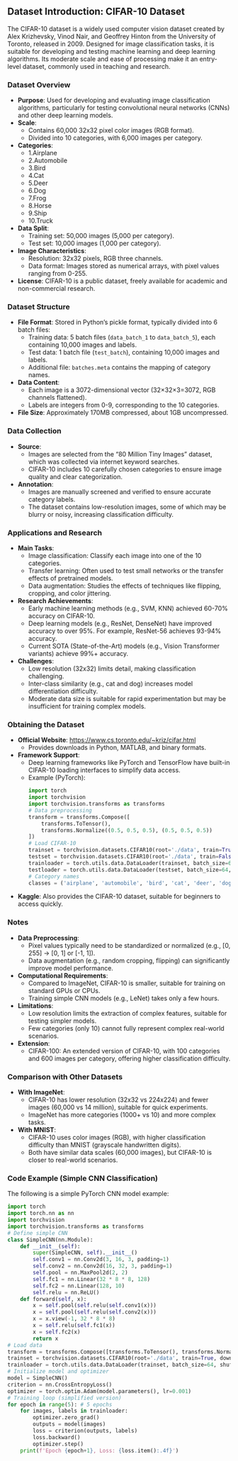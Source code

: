 ## Dataset Introduction: CIFAR-10 Dataset
The CIFAR-10 dataset is a widely used computer vision dataset created by Alex Krizhevsky, Vinod Nair, and Geoffrey Hinton from the University of Toronto, released in 2009. Designed for image classification tasks, it is suitable for developing and testing machine learning and deep learning algorithms. Its moderate scale and ease of processing make it an entry-level dataset, commonly used in teaching and research.

### Dataset Overview
- **Purpose**: Used for developing and evaluating image classification algorithms, particularly for testing convolutional neural networks (CNNs) and other deep learning models.
- **Scale**:
  - Contains 60,000 32x32 pixel color images (RGB format).
  - Divided into 10 categories, with 6,000 images per category.
- **Categories**:
  - 1.Airplane
  - 2.Automobile
  - 3.Bird
  - 4.Cat
  - 5.Deer
  - 6.Dog
  - 7.Frog
  - 8.Horse
  - 9.Ship
  - 10.Truck
- **Data Split**:
  - Training set: 50,000 images (5,000 per category).
  - Test set: 10,000 images (1,000 per category).
- **Image Characteristics**:
  - Resolution: 32x32 pixels, RGB three channels.
  - Data format: Images stored as numerical arrays, with pixel values ranging from 0-255.
- **License**: CIFAR-10 is a public dataset, freely available for academic and non-commercial research.

### Dataset Structure
- **File Format**: Stored in Python’s pickle format, typically divided into 6 batch files:
  - Training data: 5 batch files (`data_batch_1` to `data_batch_5`), each containing 10,000 images and labels.
  - Test data: 1 batch file (`test_batch`), containing 10,000 images and labels.
  - Additional file: `batches.meta` contains the mapping of category names.
- **Data Content**:
  - Each image is a 3072-dimensional vector (32×32×3=3072, RGB channels flattened).
  - Labels are integers from 0-9, corresponding to the 10 categories.
- **File Size**: Approximately 170MB compressed, about 1GB uncompressed.

### Data Collection
- **Source**:
  - Images are selected from the “80 Million Tiny Images” dataset, which was collected via internet keyword searches.
  - CIFAR-10 includes 10 carefully chosen categories to ensure image quality and clear categorization.
- **Annotation**:
  - Images are manually screened and verified to ensure accurate category labels.
  - The dataset contains low-resolution images, some of which may be blurry or noisy, increasing classification difficulty.

### Applications and Research
- **Main Tasks**:
  - Image classification: Classify each image into one of the 10 categories.
  - Transfer learning: Often used to test small networks or the transfer effects of pretrained models.
  - Data augmentation: Studies the effects of techniques like flipping, cropping, and color jittering.
- **Research Achievements**:
  - Early machine learning methods (e.g., SVM, KNN) achieved 60-70% accuracy on CIFAR-10.
  - Deep learning models (e.g., ResNet, DenseNet) have improved accuracy to over 95%. For example, ResNet-56 achieves 93-94% accuracy.
  - Current SOTA (State-of-the-Art) models (e.g., Vision Transformer variants) achieve 99%+ accuracy.
- **Challenges**:
  - Low resolution (32x32) limits detail, making classification challenging.
  - Inter-class similarity (e.g., cat and dog) increases model differentiation difficulty.
  - Moderate data size is suitable for rapid experimentation but may be insufficient for training complex models.

### Obtaining the Dataset
- **Official Website**: https://www.cs.toronto.edu/~kriz/cifar.html
  - Provides downloads in Python, MATLAB, and binary formats.
- **Framework Support**:
  - Deep learning frameworks like PyTorch and TensorFlow have built-in CIFAR-10 loading interfaces to simplify data access.
  - Example (PyTorch):
    ```python
    import torch
    import torchvision
    import torchvision.transforms as transforms
    # Data preprocessing
    transform = transforms.Compose([
        transforms.ToTensor(),
        transforms.Normalize((0.5, 0.5, 0.5), (0.5, 0.5, 0.5))
    ])
    # Load CIFAR-10
    trainset = torchvision.datasets.CIFAR10(root='./data', train=True, download=True, transform=transform)
    testset = torchvision.datasets.CIFAR10(root='./data', train=False, download=True, transform=transform)
    trainloader = torch.utils.data.DataLoader(trainset, batch_size=64, shuffle=True)
    testloader = torch.utils.data.DataLoader(testset, batch_size=64, shuffle=False)
    # Category names
    classes = ('airplane', 'automobile', 'bird', 'cat', 'deer', 'dog', 'frog', 'horse', 'ship', 'truck')
    ```
- **Kaggle**: Also provides the CIFAR-10 dataset, suitable for beginners to access quickly.

### Notes
- **Data Preprocessing**:
  - Pixel values typically need to be standardized or normalized (e.g., [0, 255] -> [0, 1] or [-1, 1]).
  - Data augmentation (e.g., random cropping, flipping) can significantly improve model performance.
- **Computational Requirements**:
  - Compared to ImageNet, CIFAR-10 is smaller, suitable for training on standard GPUs or CPUs.
  - Training simple CNN models (e.g., LeNet) takes only a few hours.
- **Limitations**:
  - Low resolution limits the extraction of complex features, suitable for testing simpler models.
  - Few categories (only 10) cannot fully represent complex real-world scenarios.
- **Extension**:
  - CIFAR-100: An extended version of CIFAR-10, with 100 categories and 600 images per category, offering higher classification difficulty.

### Comparison with Other Datasets
- **With ImageNet**:
  - CIFAR-10 has lower resolution (32x32 vs 224x224) and fewer images (60,000 vs 14 million), suitable for quick experiments.
  - ImageNet has more categories (1000+ vs 10) and more complex tasks.
- **With MNIST**:
  - CIFAR-10 uses color images (RGB), with higher classification difficulty than MNIST (grayscale handwritten digits).
  - Both have similar data scales (60,000 images), but CIFAR-10 is closer to real-world scenarios.

### Code Example (Simple CNN Classification)
The following is a simple PyTorch CNN model example:
```python
import torch
import torch.nn as nn
import torchvision
import torchvision.transforms as transforms
# Define simple CNN
class SimpleCNN(nn.Module):
    def __init__(self):
        super(SimpleCNN, self).__init__()
        self.conv1 = nn.Conv2d(3, 16, 3, padding=1)
        self.conv2 = nn.Conv2d(16, 32, 3, padding=1)
        self.pool = nn.MaxPool2d(2, 2)
        self.fc1 = nn.Linear(32 * 8 * 8, 128)
        self.fc2 = nn.Linear(128, 10)
        self.relu = nn.ReLU()
    def forward(self, x):
        x = self.pool(self.relu(self.conv1(x)))
        x = self.pool(self.relu(self.conv2(x)))
        x = x.view(-1, 32 * 8 * 8)
        x = self.relu(self.fc1(x))
        x = self.fc2(x)
        return x
# Load data
transform = transforms.Compose([transforms.ToTensor(), transforms.Normalize((0.5, 0.5, 0.5), (0.5, 0.5, 0.5))])
trainset = torchvision.datasets.CIFAR10(root='./data', train=True, download=True, transform=transform)
trainloader = torch.utils.data.DataLoader(trainset, batch_size=64, shuffle=True)
# Initialize model and optimizer
model = SimpleCNN()
criterion = nn.CrossEntropyLoss()
optimizer = torch.optim.Adam(model.parameters(), lr=0.001)
# Training loop (simplified version)
for epoch in range(5): # 5 epochs
    for images, labels in trainloader:
        optimizer.zero_grad()
        outputs = model(images)
        loss = criterion(outputs, labels)
        loss.backward()
        optimizer.step()
    print(f'Epoch {epoch+1}, Loss: {loss.item():.4f}')
```
